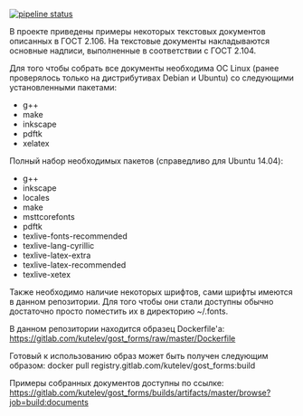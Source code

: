 [![pipeline status](https://gitlab.com/kutelev/gost_forms/badges/master/pipeline.svg)](https://gitlab.com/kutelev/gost_forms/commits/master)

В проекте приведены примеры некоторых текстовых документов описанных в ГОСТ 2.106. На текстовые документы накладываются основные надписи, выполненные в соответствии с ГОСТ 2.104.

Для того чтобы собрать все документы необходима ОС Linux (ранее проверялось только на дистрибутивах Debian и Ubuntu) со следующими установленными пакетами:
* g++
* make
* inkscape
* pdftk
* xelatex

Полный набор необходимых пакетов (справедливо для Ubuntu 14.04):
* g++
* inkscape
* locales
* make
* msttcorefonts
* pdftk
* texlive-fonts-recommended
* texlive-lang-cyrillic
* texlive-latex-extra
* texlive-latex-recommended
* texlive-xetex

Также необходимо наличие некоторых шрифтов, сами шрифты имеются в данном репозитории. Для того чтобы они стали доступны обычно достаточно просто поместить их в директорию ~/.fonts.

В данном репозитории находится образец Dockerfile'а: https://gitlab.com/kutelev/gost_forms/raw/master/Dockerfile

Готовый к использованию образ может быть получен следующим образом: docker pull registry.gitlab.com/kutelev/gost_forms:build

Примеры собранных документов доступны по ссылке: https://gitlab.com/kutelev/gost_forms/builds/artifacts/master/browse?job=build:documents
